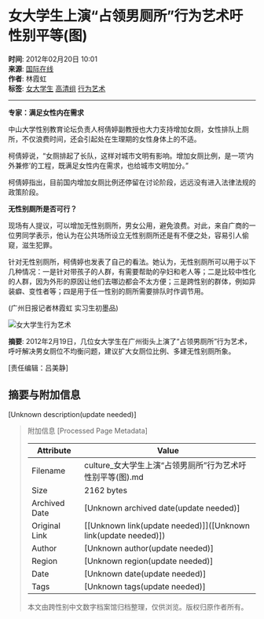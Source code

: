 # 女大学生上演“占领男厕所”行为艺术吁性别平等(图)

**时间**: 2012年02月20日 10:01  
**来源**: [国际在线](http://gb.cri.cn/27824/2012/02/19/2625s3563478.htm)  
**作者**: 林霞虹  
**标签**: [女大学生](http://search.ifeng.com/sofeng/search.action?c=1&q=%E5%A5%B3%E5%A4%A7%E5%AD%A6%E7%94%9F) [高清组](http://search.ifeng.com/sofeng/search.action?c=1&q=%E9%AB%98%E6%B8%85%E7%BB%84) [行为艺术](http://search.ifeng.com/sofeng/search.action?c=1&q=%E8%A1%8C%E4%B8%BA%E8%89%BA%E6%9C%AF)

---

**专家：满足女性内在需求**

中山大学性别教育论坛负责人柯倩婷副教授也大力支持增加女厕，女性排队上厕所，不仅浪费时间，还会引起处在生理期的女性身体上的不适。

柯倩婷说，“女厕排起了长队，这样对城市文明有影响。增加女厕比例，是一项‘内外兼修’的工程，既满足女性内在需求，也给城市文明加分。”

柯倩婷指出，目前国内增加女厕比例还停留在讨论阶段，远远没有进入法律法规的政策阶段。

**无性别厕所是否可行？**

现场有人提议，可以增加无性别厕所，男女公用，避免浪费。对此，来自广商的一位男同学表示，他认为在公共场所设立无性别厕所还是有不便之处，容易引人偷窥，滋生犯罪。

针对无性别厕所，柯倩婷也发表了自己的看法。她认为，无性别厕所可以用于以下几种情况：一是针对带孩子的人群，有需要帮助的孕妇和老人等；二是比较中性化的人群，因为外形的原因让他们去哪边都会不太方便；三是跨性别的群体，例如异装癖、变性者等；四是用于任一性别的厕所需要排队时作调节用。

(广州日报记者林霞虹 实习生初墨品)

![女大学生行为艺术](http://y2.ifengimg.com/29cc6dd085348577/2012/0220/re_4f41a8ae04a84.jpg)

**摘要**: 2012年2月19日，几位女大学生在广州街头上演了“占领男厕所”行为艺术，呼吁解决男女厕位不均衡问题，建议扩大女厕位比例、多建无性别厕所象。

\[责任编辑：吕美静\]

## 摘要与附加信息

<!-- tcd_abstract -->
[Unknown description(update needed)]
<!-- tcd_abstract_end -->

> 附加信息 [Processed Page Metadata]
>
> | Attribute       | Value                                  |
> |-----------------|----------------------------------------|
> | Filename        | culture_女大学生上演“占领男厕所”行为艺术吁性别平等(图).md                             |
> | Size            | 2162 bytes                           |
> | Archived Date   | [Unknown archived date(update needed)]                             |
> | Original Link   | [[Unknown link(update needed)]]([Unknown link(update needed)])                       |
> | Author          | [Unknown author(update needed)]                               |
> | Region          | [Unknown region(update needed)]                               |
> | Date            | [Unknown date(update needed)]                                 |
> | Tags            | [Unknown tags(update needed)]                                 |
>
> 本文由跨性别中文数字档案馆归档整理，仅供浏览。版权归原作者所有。
>